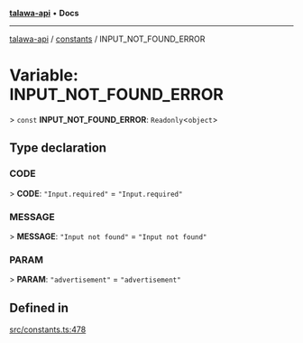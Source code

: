 [**talawa-api**](../../README.md) • **Docs**

***

[talawa-api](../../modules.md) / [constants](../README.md) / INPUT\_NOT\_FOUND\_ERROR

# Variable: INPUT\_NOT\_FOUND\_ERROR

\> `const` **INPUT\_NOT\_FOUND\_ERROR**: `Readonly`\<`object`\>

## Type declaration

### CODE

\> **CODE**: `"Input.required"` = `"Input.required"`

### MESSAGE

\> **MESSAGE**: `"Input not found"` = `"Input not found"`

### PARAM

\> **PARAM**: `"advertisement"` = `"advertisement"`

## Defined in

[src/constants.ts:478](https://github.com/PalisadoesFoundation/talawa-api/blob/790ab2939a7c80eb0ff31afd318f8889a001f225/src/constants.ts#L478)
